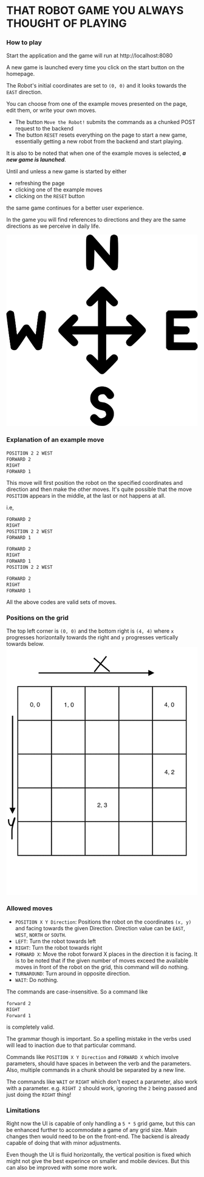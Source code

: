 # THAT ROBOT GAME YOU ALWAYS THOUGHT OF PLAYING

### How to play
Start the application and the game will run at http://localhost:8080

A new game is launched every time you click on the start button on the homepage.

The Robot's initial coordinates are set to `(0, 0)` and it looks towards the `EAST` direction.

You can choose from one of the example moves presented on the page, edit them, or write your own moves.

- The button `Move the Robot!` submits the commands as a chunked POST request to the backend
- The button `RESET` resets everything on the page to start a new game, essentially getting a new robot from the backend and start playing.

It is also to be noted that when one of the example moves is selected, **_a new game is launched_**.

Until and unless a new game is started by either
- refreshing the page
- clicking one of the example moves
- clicking on the `RESET` button

the same game continues for a better user experience.

In the game you will find references to directions and they are the same directions as we perceive in daily life.

![](src/main/resources/images/2.png)

### Explanation of an example move

```
POSITION 2 2 WEST
FORWARD 2
RIGHT
FORWARD 1
```
This move will first position the robot on the specified coordinates and direction
and then make the other moves. It's quite possible that the move `POSITION` appears in the middle, at the last or not happens at all.

i.e,
```
FORWARD 2
RIGHT
POSITION 2 2 WEST
FORWARD 1
```
```
FORWARD 2
RIGHT
FORWARD 1
POSITION 2 2 WEST
```
```
FORWARD 2
RIGHT
FORWARD 1
```
All the above codes are valid sets of moves.

### Positions on the grid
The top left corner is `(0, 0)` and the bottom right is `(4, 4)` where `x` progresses horizontally towards the right and `y` progresses vertically towards below.
![](src/main/resources/images/1.gif)

### Allowed moves

- `POSITION X Y Direction`: Positions the robot on the coordinates `(x, y)` and facing towards the given Direction. Direction value can be `EAST`, `WEST`, `NORTH` or `SOUTH`.
- `LEFT`: Turn the robot towards left
- `RIGHT`: Turn the robot towards right
- `FORWARD X`: Move the robot forward X places in the direction it is facing. It is to be noted that if the given number of moves exceed the available moves in front of the robot on the grid, this command will do nothing.
- `TURNAROUND`: Turn around in opposite direction.
- `WAIT`: Do nothing.

The commands are case-insensitive. So a command like
```
forward 2
RIGHT
Forward 1
```
is completely valid. 

The grammar though is important. So a spelling mistake in the verbs used will lead to inaction due to that particular command.

Commands like `POSITION X Y Direction` and `FORWARD X` which involve parameters, should have spaces in between the verb and the parameters. Also, multiple commands in a chunk should be separated by a new line.

The commands like `WAIT` or `RIGHT` which don't expect a parameter, also work with a parameter. 
e.g. `RIGHT 2` should work, ignoring the `2` being passed and just doing the `RIGHT` thing!
### Limitations
Right now the UI is capable of only handling a `5 * 5` grid game, but this can be enhanced further to accommodate a game of any grid size.
Main changes then would need to be on the front-end. The backend is already capable of doing that with minor adjustments.

Even though the UI is fluid horizontally, the vertical position is fixed which might not give the best experince on smaller and mobile devices. But this can also be improved with some more work.

